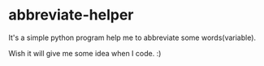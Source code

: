 # abbreviate-helper
It's a simple python program help me to abbreviate some words(variable).

Wish it will give me some idea when I code. :)
